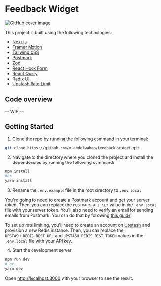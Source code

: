 # Feedback Widget


![GitHub cover image](https://user-images.githubusercontent.com/27310414/197848724-a8aeba41-8e90-45da-a405-f1ddfbdc21b5.png)


This project is built using the following technologies:
- [Next.js](https://nextjs.org/)
- [Framer Motion](https://www.framer.com/motion/)
- [Tailwind CSS](https://tailwindcss.com/)
- [Postmark](https://postmarkapp.com/)
- [Zod](https://github.com/colinhacks/zod)
- [React Hook Form](https://react-hook-form.com/)
- [React Query](https://react-query.tanstack.com/)
- [Radix UI](https://www.radix-ui.com/)
- [Upstash Rate Limit](https://github.com/upstash/ratelimit)


## Code overview

-- WIP --

## Getting Started

1. Clone the repo by running the following command in your terminal:

```bash
git clone https://github.com/m-abdelwahab/feedback-widget.git
```

2. Navigate to the directory where you cloned the project and install the dependencies by running the following command:

```bash
npm install
#or
yarn install
```

3. Rename the `.env.example` file in the root directory to `.env.local`

You're going to need to create a [Postmark](https://postmarkapp.com/) account and get your server token. Then, you can replace the `POSTMARK_API_KEY` value in the `.env.local` file with your server token. You'll also need to verify an email for sending emails from Postmark. You can do that by following [this guide](https://postmarkapp.com/manual#step-2-set-up-the-address-you-plan-to-send-from).


To set up rate limiting, you'll need to create an account on [Upstash](https://upstash.com/) and provision a new Redis instance. Then, you can replace the `UPSTASH_REDIS_REST_URL` and `UPSTASH_REDIS_REST_TOKEN` values in the `.env.local` file with your API key.


4. Start the development server

```bash
npm run dev
# or
yarn dev
```

Open [http://localhost:3000](http://localhost:3000) with your browser to see the result.
